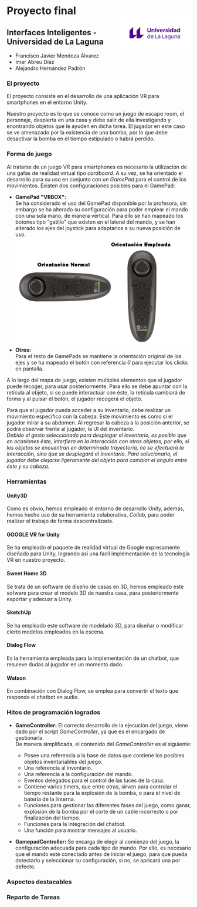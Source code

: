 # Proyecto final <div><img src="https://github.com/PanchoMen/ProyectoII/blob/master/Recursos/Logo_ULL_2018.png" width="200" align="right"/></div>
## Interfaces Inteligentes - Universidad de La Laguna


* Francisco Javier Mendoza Álvarez
* Imar Abreu Díaz
* Alejandro Hernández Padrón


### El proyecto

El proyecto consiste en el desarrollo de una aplicación VR para smartphones en el entorno Unity.  

Nuestro proyecto es lo que se conoce como un juego de escape room, el personaje, despierta en una casa y debe salir de ella investigando y enontrando objetos que le ayuden en dicha tarea.
El jugador en este caso se ve amenazado por la existencia de una bomba, por lo que debe desactivar la bomba en el tiempo estipulado o habrá perdido.  

### Forma de juego
Al tratarse de un juego VR para smartphones es necesario la utilización de una gafas de realidad virtual tipo *cardboard*.
A su vez, se ha orientado el desarrollo para su uso en conjunto con un *GamePad* para el control de los movimientos.
Existen dos configuraciones posibles para el GamePad:  
+ **GamePad "VRBOX":**  
Se ha considerado el uso del GamePad disponible por la profesora, sin embargo se ha alterado su configuración para poder emplear el mando con una sola mano, de manera vertical. Para ello se han mapeado los botones tipo "gatillo" que existen en el lateral del mando, y se han alterado los ejes del joystick para adaptarlos a su nueva posición de uso.  
![GamePads](https://github.com/PanchoMen/ProyectoII/blob/master/Recursos/GamePad.png)  
+ **Otros:**  
Para el resto de GamePads se mantiene la orientación original de los ejes y se ha mapeado el botón con referencia _0_ para ejecutar los clicks en pantalla.

A lo largo del mapa de juego, existen multiples elementos que el jugador puede recoger, para usar posteriormente. Para ello se debe apuntar con la retícula al objeto, si se puede interactuar con éste, la retícula cambiará de forma y al pulsar el botón, el jugador recogerá el objeto.

Para que el jugador pueda acceder a su inventario, debe realizar un movimiento especifico con la cabeza. Este movimiento es como si el jugador mirar a su abdomen. Al regresar la cabeza a la posición anterior, se podrá observar frente al jugador, la UI del inventario.  
*Debido al gesto seleccionado para desplegar el inventario, es posible que en ocasiones éste, interfiera en la interacción con otros objetos, por ello, si los objetos se encuentran en determinada trayectoria, no se efectuará la interacción, sino que se desplegará el inventario. Para solucionarlo, el jugador debe alejarse ligeramente del objeto para cambiar el angulo entre éste y su cabeza.*

### Herramientas
#### Unity3D
Como es obvio, hemos empleado el entorno de desarrollo Unity, además, hemos hecho uso de su herramienta colaborativa, *Collab*, para poder realizar el trabajo de forma descentralizada.
#### GOOGLE VR for Unity
Se ha empleado el paquete de realidad virtual de Google expresamente diseñado para Unity, logrando así una facil implementación de la tecnología VR en nuestro proyecto.
#### Sweet Home 3D
Se trata de un software de diseño de casas en 3D, hemos empleado este sofware para crear el modelo 3D de nuestra casa, para posteriormente exportar y adecuar a Unity.
#### SketchUp
Se ha empleado este software de modelado 3D, para diseñar o modificar cierto modelos empleados en la escena. 
#### Dialog Flow
Es la herramienta empleada para la implementación de un chatbot, que resuleve dudas al jugador en un momento dado.
#### Watson
En combinación con Dialog Flow, se emplea para convertir el texto que responde el chatbot en audio.

### Hitos de programación logrados
* __GameController:__
El correcto desarrollo de la ejecución del juego, viene dado por el script *GameController*, ya que es el encargado de gestionarla.  
De manera simplificada, el contenido del *GameController* es el siguiente:  
  * Posee una referencia a la base de datos que contiene los posibles objetos inventariables del juego.
  * Una referencia al inventario.
  * Una referencia a la configuración del mando.
  * Eventos delegados para el control de las luces de la casa.
  * Contiene varios timers, que entre otras, sirven para controlar el tiempo restante para la explosión de la bomba, o para el nivel de batería de la linterna.
  * Funciones para gestionar las diferentes fases del juego, como ganar, explosión de la bomba por el corte de un cable incorrecto o por finalización del tiempo.
  * Funciones para la integración del chatbot.
  * Una función para mostrar mensajes al usuario.
  
* __GamepadController:__
Se encarga de elegir al comienzo del juego, la configuración adecuada para cada tipo de mando. Por ello, es necesario que el mando esté conectado antes de iniciar el juego, para que pueda detectarlo y seleccionar su configuración, si no, se apricará una por defecto.

### Aspectos destacables

### Reparto de Tareas
